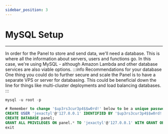```yaml
---
sidebar_position: 3
---
```


# MySQL Setup
***
In order for the Panel to store and send data, we'll need a database.
This is where all the information about servers, users and functions go.
In this case, we're using MySQL - although Amazon Lambda and other
database services are also viable options. 
:::info Recommendations for your database
One thing you could do to further secure and scale the Panel is to have a 
separate VPS or server for databasing. This could be beneficial down the 
line for things like multi-cluster deployments and load balancing databases.
:::
```sql
mysql -u root -p

# Remember to change '$up3rs3cur3p4$$w0rd!' below to be a unique password
CREATE USER 'jexactyl'@'127.0.0.1' IDENTIFIED BY '$up3rs3cur3p4$$w0rd!';
CREATE DATABASE panel;
GRANT ALL PRIVILEGES ON panel.* TO 'jexactyl'@'127.0.0.1' WITH GRANT OPTION;
exit
```